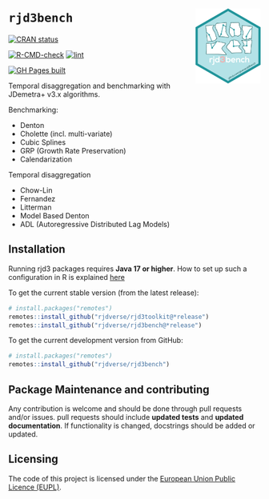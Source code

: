 
<!-- README.md is generated from README.Rmd. Please edit that file -->

# `rjd3bench` <a href="https://rjdverse.github.io/rjd3bench/"><img src="man/figures/logo.png" align="right" height="150" style="float:right; height:150px;"/></a>

<!-- badges: start -->

[![CRAN
status](https://www.r-pkg.org/badges/version/rjd3bench)](https://CRAN.R-project.org/package=rjd3bench)

[![R-CMD-check](https://github.com/rjdverse/rjd3bench/actions/workflows/R-CMD-check.yaml/badge.svg)](https://github.com/rjdverse/rjd3bench/actions/workflows/R-CMD-check.yaml)
[![lint](https://github.com/rjdverse/rjd3bench/actions/workflows/lint.yaml/badge.svg)](https://github.com/rjdverse/rjd3bench/actions/workflows/lint.yaml)

[![GH Pages
built](https://github.com/rjdverse/rjd3bench/actions/workflows/pkgdown.yaml/badge.svg)](https://github.com/rjdverse/rjd3bench/actions/workflows/pkgdown.yaml)
<!-- badges: end -->

Temporal disaggregation and benchmarking with JDemetra+ v3.x algorithms.

Benchmarking:

- Denton
- Cholette (incl. multi-variate)
- Cubic Splines
- GRP (Growth Rate Preservation)
- Calendarization

Temporal disaggregation

- Chow-Lin
- Fernandez
- Litterman
- Model Based Denton
- ADL (Autoregressive Distributed Lag Models)

## Installation

Running rjd3 packages requires **Java 17 or higher**. How to set up such
a configuration in R is explained
[here](https://jdemetra-new-documentation.netlify.app/#Rconfig)

To get the current stable version (from the latest release):

``` r
# install.packages("remotes")
remotes::install_github("rjdverse/rjd3toolkit@*release")
remotes::install_github("rjdverse/rjd3bench@*release")
```

To get the current development version from GitHub:

``` r
# install.packages("remotes")
remotes::install_github("rjdverse/rjd3bench")
```

## Package Maintenance and contributing

Any contribution is welcome and should be done through pull requests
and/or issues. pull requests should include **updated tests** and
**updated documentation**. If functionality is changed, docstrings
should be added or updated.

## Licensing

The code of this project is licensed under the [European Union Public
Licence
(EUPL)](https://joinup.ec.europa.eu/collection/eupl/eupl-text-eupl-12).
